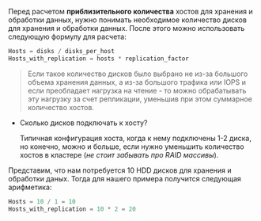 
Перед расчетом **приблизительного количества** хостов для хранения и обработки данных, нужно понимать необходимое количество дисков для хранения и обработки данных. После этого можно использовать следующую формулу для расчета:

```cpp
Hosts = disks / disks_per_host
Hosts_with_replication = hosts * replication_factor
```

> Если такое количество дисков было выбрано не из-за большого объема хранения данных, а из-за большого трафика или IOPS и если преобладает нагрузка на чтение - то можно обрабатывать эту нагрузку за счет репликации, уменьшив при этом суммарное количество хостов.

- Сколько дисков подключать к хосту?

  Типичная конфигурация хоста, когда к нему подключены 1-2 диска, но конечно, можно и больше, если нужно уменьшить количество хостов в кластере (_не стоит забывать про RAID массивы_).


Представим, что нам потребуется 10 HDD дисков для хранения и обработки даных. Тогда для нашего примера получится следующая арифметика:

```cpp
Hosts = 10 / 1 = 10
Hosts_with_replication = 10 * 2 = 20
```